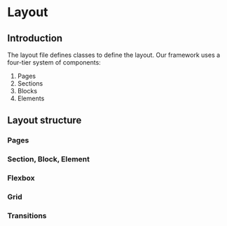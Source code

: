 # Layout

## Introduction

The layout file defines classes to define the layout. Our framework uses a four-tier system of components:
1. Pages
2. Sections
3. Blocks
4. Elements

## Layout structure

### Pages

### Section, Block, Element

### Flexbox

### Grid

### Transitions